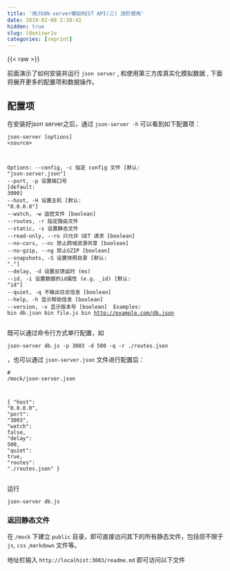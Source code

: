 ```yaml
---
title: '用JSON-server模拟REST API(三) 进阶使用' 
date: 2019-02-08 2:30:41
hidden: true
slug: l0oxiswr1v
categories: [reprint]
---
```


{{< raw >}}

                    
<p>前面演示了如何安装并运行 <code>json server</code> , 和使用第三方库真实化模拟数据 , 下面将展开更多的配置项和数据操作。</p>
<h2 id="articleHeader0">配置项</h2>
<p>在安装好json server之后，通过 <code>json-server -h</code> 可以看到如下配置项：</p>
<div class="widget-codetool" style="display:none;">
      <div class="widget-codetool--inner">
      <span class="selectCode code-tool" data-toggle="tooltip" data-placement="top" title="" data-original-title="全选"></span>
      <span type="button" class="copyCode code-tool" data-toggle="tooltip" data-placement="top" data-clipboard-text="json-server [options] <source>

Options:
  --config, -c       指定 config 文件                  [默认: &quot;json-server.json&quot;]
  --port, -p         设置端口号                                   [default: 3000]
  --host, -H         设置主机                                   [默认: &quot;0.0.0.0&quot;]
  --watch, -w        监控文件                                           [boolean]
  --routes, -r       指定路由文件
  --static, -s       设置静态文件
  --read-only, --ro  只允许 GET 请求                                    [boolean]
  --no-cors, --nc    禁止跨域资源共享                                   [boolean]
  --no-gzip, --ng    禁止GZIP                                          [boolean]
  --snapshots, -S    设置快照目录                                     [默认: &quot;.&quot;]
  --delay, -d        设置反馈延时 (ms)
  --id, -i           设置数据的id属性 (e.g. _id)                     [默认: &quot;id&quot;]
  --quiet, -q        不输出日志信息                                     [boolean]
  --help, -h         显示帮助信息                                       [boolean]
  --version, -v      显示版本号                                         [boolean]

Examples:
  bin db.json
  bin file.js
  bin http://example.com/db.json" title="" data-original-title="复制"></span>
      <span type="button" class="saveToNote code-tool" data-toggle="tooltip" data-placement="top" title="" data-original-title="放进笔记"></span>
      </div>
      </div><pre class="hljs haml"><code>json-server [options] &lt;source&gt;

Options:
  -<span class="ruby">-config, -c       指定 config 文件                  [默认: <span class="hljs-string">"json-server.json"</span>]
</span>  -<span class="ruby">-port, -p         设置端口号                                   [<span class="hljs-symbol">default:</span> <span class="hljs-number">3000</span>]
</span>  -<span class="ruby">-host, -H         设置主机                                   [默认: <span class="hljs-string">"0.0.0.0"</span>]
</span>  -<span class="ruby">-watch, -w        监控文件                                           [boolean]
</span>  -<span class="ruby">-routes, -r       指定路由文件
</span>  -<span class="ruby">-static, -s       设置静态文件
</span>  -<span class="ruby">-read-only, --ro  只允许 GET 请求                                    [boolean]
</span>  -<span class="ruby">-no-cors, --nc    禁止跨域资源共享                                   [boolean]
</span>  -<span class="ruby">-no-gzip, --ng    禁止GZIP                                          [boolean]
</span>  -<span class="ruby">-snapshots, -S    设置快照目录                                     [默认: <span class="hljs-string">"."</span>]
</span>  -<span class="ruby">-delay, -d        设置反馈延时 (ms)
</span>  -<span class="ruby">-id, -i           设置数据的id属性 (e.g. _id)                     [默认: <span class="hljs-string">"id"</span>]
</span>  -<span class="ruby">-quiet, -q        不输出日志信息                                     [boolean]
</span>  -<span class="ruby">-help, -h         显示帮助信息                                       [boolean]
</span>  -<span class="ruby">-version, -v      显示版本号                                         [boolean]
</span>
Examples:
  bin db.json
  bin file.js
  bin http://example.com/db.json</code></pre>
<p>既可以通过命令行方式单行配置，如</p>
<div class="widget-codetool" style="display:none;">
      <div class="widget-codetool--inner">
      <span class="selectCode code-tool" data-toggle="tooltip" data-placement="top" title="" data-original-title="全选"></span>
      <span type="button" class="copyCode code-tool" data-toggle="tooltip" data-placement="top" data-clipboard-text="json-server db.js -p 3003 -d 500 -q -r ./routes.json" title="" data-original-title="复制"></span>
      <span type="button" class="saveToNote code-tool" data-toggle="tooltip" data-placement="top" title="" data-original-title="放进笔记"></span>
      </div>
      </div><pre class="hljs stylus"><code style="word-break: break-word; white-space: initial;">json-server db<span class="hljs-selector-class">.js</span> -<span class="hljs-selector-tag">p</span> <span class="hljs-number">3003</span> -d <span class="hljs-number">500</span> -<span class="hljs-selector-tag">q</span> -r ./routes.json</code></pre>
<p>，也可以通过 <code>json-server.json</code> 文件进行配置后：</p>
<div class="widget-codetool" style="display:none;">
      <div class="widget-codetool--inner">
      <span class="selectCode code-tool" data-toggle="tooltip" data-placement="top" title="" data-original-title="全选"></span>
      <span type="button" class="copyCode code-tool" data-toggle="tooltip" data-placement="top" data-clipboard-text="# /mock/json-server.json

{
    &quot;host&quot;: &quot;0.0.0.0&quot;,
    &quot;port&quot;: &quot;3003&quot;,
    &quot;watch&quot;: false,
    &quot;delay&quot;: 500,
    &quot;quiet&quot;: true,
    &quot;routes&quot;: &quot;./routes.json&quot;
}" title="" data-original-title="复制"></span>
      <span type="button" class="saveToNote code-tool" data-toggle="tooltip" data-placement="top" title="" data-original-title="放进笔记"></span>
      </div>
      </div><pre class="json hljs"><code class="json"># /mock/json-server.json

{
    <span class="hljs-attr">"host"</span>: <span class="hljs-string">"0.0.0.0"</span>,
    <span class="hljs-attr">"port"</span>: <span class="hljs-string">"3003"</span>,
    <span class="hljs-attr">"watch"</span>: <span class="hljs-literal">false</span>,
    <span class="hljs-attr">"delay"</span>: <span class="hljs-number">500</span>,
    <span class="hljs-attr">"quiet"</span>: <span class="hljs-literal">true</span>,
    <span class="hljs-attr">"routes"</span>: <span class="hljs-string">"./routes.json"</span>
}</code></pre>
<p>运行</p>
<div class="widget-codetool" style="display:none;">
      <div class="widget-codetool--inner">
      <span class="selectCode code-tool" data-toggle="tooltip" data-placement="top" title="" data-original-title="全选"></span>
      <span type="button" class="copyCode code-tool" data-toggle="tooltip" data-placement="top" data-clipboard-text="json-server db.js" title="" data-original-title="复制"></span>
      <span type="button" class="saveToNote code-tool" data-toggle="tooltip" data-placement="top" title="" data-original-title="放进笔记"></span>
      </div>
      </div><pre class="hljs axapta"><code style="word-break: break-word; white-space: initial;">json-<span class="hljs-keyword">server</span> db.js</code></pre>
<h3 id="articleHeader1">返回静态文件</h3>
<p>在 <code>/mock</code> 下建立 <code>public</code> 目录，即可直接访问其下的所有静态文件，包括但不限于<br><code>js</code>, <code>css</code> ,<code>markdown</code> 文件等。</p>
<p>地址栏输入 <code>http://localhist:3003/readme.md</code>  即可访问以下文件</p>
<div class="widget-codetool" style="display:none;">
      <div class="widget-codetool--inner">
      <span class="selectCode code-tool" data-toggle="tooltip" data-placement="top" title="" data-original-title="全选"></span>
      <span type="button" class="copyCode code-tool" data-toggle="tooltip" data-placement="top" data-clipboard-text="# /mock/public/readme.md

# hello Mr DJ,这节奏不要停" title="" data-original-title="复制"></span>
      <span type="button" class="saveToNote code-tool" data-toggle="tooltip" data-placement="top" title="" data-original-title="放进笔记"></span>
      </div>
      </div><pre class="json hljs"><code class="json"># /mock/public/readme.md

# hello Mr DJ,这节奏不要停</code></pre>
<h3 id="articleHeader2">移动设备访问</h3>
<p>通过 <code>json server</code> 建立的rest api服务默认可以在局域网中通过WIFI访问接口。<br>windows下面通过 <code>ipconfig</code> 查找到电脑的局域网地址.mac设备是通过 <code>ifconfig | grep "inet " | grep -v 127.0.0.1</code> 查看。<br>比如我的电脑局域网ip是 <code>192.168.0.6</code>,在手机上访问 <code>http://192.168.0.6:3003</code>  即可。</p>
<h3 id="articleHeader3">自定义路由</h3>
<p>可以通过自定义路由的形式，简化数据结构，或是建立高弹性的web api，例如</p>
<div class="widget-codetool" style="display:none;">
      <div class="widget-codetool--inner">
      <span class="selectCode code-tool" data-toggle="tooltip" data-placement="top" title="" data-original-title="全选"></span>
      <span type="button" class="copyCode code-tool" data-toggle="tooltip" data-placement="top" data-clipboard-text="# /mock/routes.json

{
  &quot;/news/:id/show&quot;: &quot;/news/:id&quot;,
  &quot;/topics/:id/show&quot;: &quot;/news/:id&quot;,
    
}" title="" data-original-title="复制"></span>
      <span type="button" class="saveToNote code-tool" data-toggle="tooltip" data-placement="top" title="" data-original-title="放进笔记"></span>
      </div>
      </div><pre class="json hljs"><code class="json"># /mock/routes.json

{
  <span class="hljs-attr">"/news/:id/show"</span>: <span class="hljs-string">"/news/:id"</span>,
  <span class="hljs-attr">"/topics/:id/show"</span>: <span class="hljs-string">"/news/:id"</span>,
    
}</code></pre>
<p>访问 <code>/news/1/show</code> 和 <code>topics/1/show</code> 均返回指定的 <code>/news/1</code> 内容。</p>
<p><strong> * 需要注意的是，路由必须以 <code>/</code> 开头</strong></p>
<h2 id="articleHeader4">npm启动</h2>
<p>相比在终端中直接输入各种命令，我更喜欢利用 <code>node scripts</code> 来处理任务，在 <code>/mock</code> 下建立文件 <code>package.json</code>,然后运行 <code>npm run mock</code> 。</p>
<div class="widget-codetool" style="display:none;">
      <div class="widget-codetool--inner">
      <span class="selectCode code-tool" data-toggle="tooltip" data-placement="top" title="" data-original-title="全选"></span>
      <span type="button" class="copyCode code-tool" data-toggle="tooltip" data-placement="top" data-clipboard-text="# /mock/package.json

{
  &quot;scripts&quot;: {
    &quot;mock&quot;: &quot;json-server db.js&quot;
  }
}
" title="" data-original-title="复制"></span>
      <span type="button" class="saveToNote code-tool" data-toggle="tooltip" data-placement="top" title="" data-original-title="放进笔记"></span>
      </div>
      </div><pre class="hljs gradle"><code># <span class="hljs-regexp">/mock/</span><span class="hljs-keyword">package</span>.json

{
  <span class="hljs-string">"scripts"</span>: {
    <span class="hljs-string">"mock"</span>: <span class="hljs-string">"json-server db.js"</span>
  }
}
</code></pre>
<p><a></a></p>
<h2 id="articleHeader5">数据过滤</h2>
<p>数据过滤是 <code>json server</code> 中非常强力的功能。通过url上简单的query字段，即可过滤出各种各样的数据。<br>示例数据源:</p>
<div class="widget-codetool" style="display:none;">
      <div class="widget-codetool--inner">
      <span class="selectCode code-tool" data-toggle="tooltip" data-placement="top" title="" data-original-title="全选"></span>
      <span type="button" class="copyCode code-tool" data-toggle="tooltip" data-placement="top" data-clipboard-text="[
    {
        &quot;id&quot;: 0,
        &quot;title&quot;: &quot;元小总小把清保住影办历战资和总由&quot;,
        &quot;desc&quot;: &quot;共先定制向向圆适者定书她规置斗平相。要广确但教金更前三响角面等以白。眼查何参提适&quot;,
        &quot;tag&quot;: &quot;值集空&quot;,
        &quot;views&quot;: 3810,
        &quot;images&quot;: [
            &quot;http://dummyimage.com/200x100/79f2a5&amp;text=别角置&quot;,
            &quot;http://dummyimage.com/200x100/f28279&amp;text=收面几容受取&quot;,
            &quot;http://dummyimage.com/200x100/7993f2&amp;text=做件&quot;
        ]
    },
    {
        &quot;id&quot;: 1,
        &quot;title&quot;: &quot;物器许条对越复术&quot;,
        &quot;desc&quot;: &quot;方江周是府整头书生权部部条。始克识史但给又约同段十子按者感律备。关长厂平难山从合&quot;,
        &quot;tag&quot;: &quot;分七眼术保&quot;,
        &quot;views&quot;: 4673,
        &quot;images&quot;: [
            &quot;http://dummyimage.com/200x100/79f2a5&amp;text=别角置&quot;
        ]
    },
    {
        &quot;id&quot;: 2,
        &quot;title&quot;: &quot;但学却连质法计性想般最&quot;,
        &quot;desc&quot;: &quot;以群亲它天即资几行位具回同务度。场养验快但部光天火金时内我。任提教毛办结论感看还&quot;,
        &quot;tag&quot;: &quot;响六&quot;,
        &quot;views&quot;: 4131,
        &quot;images&quot;: [
            &quot;http://dummyimage.com/200x100/79f2a5&amp;text=别角置&quot;,
            &quot;http://dummyimage.com/200x100/f28279&amp;text=收面几容受取&quot;,
            &quot;http://dummyimage.com/200x100/7993f2&amp;text=做件&quot;
        ]
    },
    ...
    {
        &quot;id&quot;: 99,
        &quot;title&quot;: &quot;则群起然线部其深我位价业红候院&quot;,
        &quot;desc&quot;: &quot;为高值务须西生型住断况里听。志置开用她你然始查她响元还。照员给门次府此据它后支越&quot;,
        &quot;tag&quot;: &quot;何你&quot;,
        &quot;views&quot;: 2952,
        &quot;images&quot;: [
            &quot;http://dummyimage.com/200x100/79f2a5&amp;text=别角置&quot;
        ]
    }
]" title="" data-original-title="复制"></span>
      <span type="button" class="saveToNote code-tool" data-toggle="tooltip" data-placement="top" title="" data-original-title="放进笔记"></span>
      </div>
      </div><pre class="hljs json"><code>[
    {
        <span class="hljs-attr">"id"</span>: <span class="hljs-number">0</span>,
        <span class="hljs-attr">"title"</span>: <span class="hljs-string">"元小总小把清保住影办历战资和总由"</span>,
        <span class="hljs-attr">"desc"</span>: <span class="hljs-string">"共先定制向向圆适者定书她规置斗平相。要广确但教金更前三响角面等以白。眼查何参提适"</span>,
        <span class="hljs-attr">"tag"</span>: <span class="hljs-string">"值集空"</span>,
        <span class="hljs-attr">"views"</span>: <span class="hljs-number">3810</span>,
        <span class="hljs-attr">"images"</span>: [
            <span class="hljs-string">"http://dummyimage.com/200x100/79f2a5&amp;text=别角置"</span>,
            <span class="hljs-string">"http://dummyimage.com/200x100/f28279&amp;text=收面几容受取"</span>,
            <span class="hljs-string">"http://dummyimage.com/200x100/7993f2&amp;text=做件"</span>
        ]
    },
    {
        <span class="hljs-attr">"id"</span>: <span class="hljs-number">1</span>,
        <span class="hljs-attr">"title"</span>: <span class="hljs-string">"物器许条对越复术"</span>,
        <span class="hljs-attr">"desc"</span>: <span class="hljs-string">"方江周是府整头书生权部部条。始克识史但给又约同段十子按者感律备。关长厂平难山从合"</span>,
        <span class="hljs-attr">"tag"</span>: <span class="hljs-string">"分七眼术保"</span>,
        <span class="hljs-attr">"views"</span>: <span class="hljs-number">4673</span>,
        <span class="hljs-attr">"images"</span>: [
            <span class="hljs-string">"http://dummyimage.com/200x100/79f2a5&amp;text=别角置"</span>
        ]
    },
    {
        <span class="hljs-attr">"id"</span>: <span class="hljs-number">2</span>,
        <span class="hljs-attr">"title"</span>: <span class="hljs-string">"但学却连质法计性想般最"</span>,
        <span class="hljs-attr">"desc"</span>: <span class="hljs-string">"以群亲它天即资几行位具回同务度。场养验快但部光天火金时内我。任提教毛办结论感看还"</span>,
        <span class="hljs-attr">"tag"</span>: <span class="hljs-string">"响六"</span>,
        <span class="hljs-attr">"views"</span>: <span class="hljs-number">4131</span>,
        <span class="hljs-attr">"images"</span>: [
            <span class="hljs-string">"http://dummyimage.com/200x100/79f2a5&amp;text=别角置"</span>,
            <span class="hljs-string">"http://dummyimage.com/200x100/f28279&amp;text=收面几容受取"</span>,
            <span class="hljs-string">"http://dummyimage.com/200x100/7993f2&amp;text=做件"</span>
        ]
    },
    ...
    {
        <span class="hljs-attr">"id"</span>: <span class="hljs-number">99</span>,
        <span class="hljs-attr">"title"</span>: <span class="hljs-string">"则群起然线部其深我位价业红候院"</span>,
        <span class="hljs-attr">"desc"</span>: <span class="hljs-string">"为高值务须西生型住断况里听。志置开用她你然始查她响元还。照员给门次府此据它后支越"</span>,
        <span class="hljs-attr">"tag"</span>: <span class="hljs-string">"何你"</span>,
        <span class="hljs-attr">"views"</span>: <span class="hljs-number">2952</span>,
        <span class="hljs-attr">"images"</span>: [
            <span class="hljs-string">"http://dummyimage.com/200x100/79f2a5&amp;text=别角置"</span>
        ]
    }
]</code></pre>
<h3 id="articleHeader6">属性值(Filter)</h3>
<p>使用 <code>.</code> 操作对象属性值</p>
<div class="widget-codetool" style="display:none;">
      <div class="widget-codetool--inner">
      <span class="selectCode code-tool" data-toggle="tooltip" data-placement="top" title="" data-original-title="全选"></span>
      <span type="button" class="copyCode code-tool" data-toggle="tooltip" data-placement="top" data-clipboard-text="// 获取图片数量为3，且标签字数为2的新闻

GET /news?images.length=3&amp;tag.length=2
" title="" data-original-title="复制"></span>
      <span type="button" class="saveToNote code-tool" data-toggle="tooltip" data-placement="top" title="" data-original-title="放进笔记"></span>
      </div>
      </div><pre class="hljs glsl"><code><span class="hljs-comment">// 获取图片数量为3，且标签字数为2的新闻</span>

GET /news?images.<span class="hljs-built_in">length</span>=<span class="hljs-number">3</span>&amp;tag.<span class="hljs-built_in">length</span>=<span class="hljs-number">2</span>
</code></pre>
<h3 id="articleHeader7">分割(Slice)</h3>
<p>使用 <code>_start</code> 和 <code>_end</code> 或者 <code>_limit</code> (response中会包含 <code>X-Total-Count</code>)</p>
<div class="widget-codetool" style="display:none;">
      <div class="widget-codetool--inner">
      <span class="selectCode code-tool" data-toggle="tooltip" data-placement="top" title="" data-original-title="全选"></span>
      <span type="button" class="copyCode code-tool" data-toggle="tooltip" data-placement="top" data-clipboard-text="// 获取id=10开始的5篇新闻

GET /news?_start=10&amp;_limit=5

// 获取id=20开始,id=35结束的新闻

GET /news?_start=20&amp;_end=35" title="" data-original-title="复制"></span>
      <span type="button" class="saveToNote code-tool" data-toggle="tooltip" data-placement="top" title="" data-original-title="放进笔记"></span>
      </div>
      </div><pre class="hljs haxe"><code><span class="hljs-comment">// 获取id=10开始的5篇新闻</span>

GET /<span class="hljs-keyword">new</span><span class="hljs-type">s</span>?_start=<span class="hljs-number">10</span>&amp;_limit=<span class="hljs-number">5</span>

<span class="hljs-comment">// 获取id=20开始,id=35结束的新闻</span>

GET /<span class="hljs-keyword">new</span><span class="hljs-type">s</span>?_start=<span class="hljs-number">20</span>&amp;_end=<span class="hljs-number">35</span></code></pre>
<h3 id="articleHeader8">排序(Sort)</h3>
<p>使用 <code>_sort</code> 和 <code>_order</code> (默认使用升序(ASC))</p>
<div class="widget-codetool" style="display:none;">
      <div class="widget-codetool--inner">
      <span class="selectCode code-tool" data-toggle="tooltip" data-placement="top" title="" data-original-title="全选"></span>
      <span type="button" class="copyCode code-tool" data-toggle="tooltip" data-placement="top" data-clipboard-text="// 按照浏览数量降序排列

GET /news?_sort=views&amp;_order=DESC
" title="" data-original-title="复制"></span>
      <span type="button" class="saveToNote code-tool" data-toggle="tooltip" data-placement="top" title="" data-original-title="放进笔记"></span>
      </div>
      </div><pre class="hljs haxe"><code><span class="hljs-comment">// 按照浏览数量降序排列</span>

GET /<span class="hljs-keyword">new</span><span class="hljs-type">s</span>?_sort=views&amp;_order=DESC
</code></pre>
<h3 id="articleHeader9">运算符(Operators)</h3>
<p>使用 <code>_gte</code> 或 <code>_lte</code> 选取一个范围</p>
<div class="widget-codetool" style="display:none;">
      <div class="widget-codetool--inner">
      <span class="selectCode code-tool" data-toggle="tooltip" data-placement="top" title="" data-original-title="全选"></span>
      <span type="button" class="copyCode code-tool" data-toggle="tooltip" data-placement="top" data-clipboard-text="// 选取浏览量在2000-2500之间的新闻

GET /news?views_gte=2000&amp;views_lte=2500" title="" data-original-title="复制"></span>
      <span type="button" class="saveToNote code-tool" data-toggle="tooltip" data-placement="top" title="" data-original-title="放进笔记"></span>
      </div>
      </div><pre class="hljs haxe"><code><span class="hljs-comment">// 选取浏览量在2000-2500之间的新闻</span>

GET /<span class="hljs-keyword">new</span><span class="hljs-type">s</span>?views_gte=<span class="hljs-number">2000</span>&amp;views_lte=<span class="hljs-number">2500</span></code></pre>
<p>使用 <code>_ne</code> 排除一个值</p>
<div class="widget-codetool" style="display:none;">
      <div class="widget-codetool--inner">
      <span class="selectCode code-tool" data-toggle="tooltip" data-placement="top" title="" data-original-title="全选"></span>
      <span type="button" class="copyCode code-tool" data-toggle="tooltip" data-placement="top" data-clipboard-text="// 选择tag属性不是 &quot;国际新闻&quot; 的分类

GET /news?tag_ne=国际新闻" title="" data-original-title="复制"></span>
      <span type="button" class="saveToNote code-tool" data-toggle="tooltip" data-placement="top" title="" data-original-title="放进笔记"></span>
      </div>
      </div><pre class="hljs haxe"><code><span class="hljs-comment">// 选择tag属性不是 "国际新闻" 的分类</span>

GET /<span class="hljs-keyword">new</span><span class="hljs-type">s</span>?tag_ne=国际新闻</code></pre>
<p>使用 <code>_like</code> 进行模糊查找 (支持正则表达式)</p>
<div class="widget-codetool" style="display:none;">
      <div class="widget-codetool--inner">
      <span class="selectCode code-tool" data-toggle="tooltip" data-placement="top" title="" data-original-title="全选"></span>
      <span type="button" class="copyCode code-tool" data-toggle="tooltip" data-placement="top" data-clipboard-text="// 查找title中含有 &quot;前端&quot; 字样的新闻 

GET /news?title_like=前端" title="" data-original-title="复制"></span>
      <span type="button" class="saveToNote code-tool" data-toggle="tooltip" data-placement="top" title="" data-original-title="放进笔记"></span>
      </div>
      </div><pre class="hljs haxe"><code><span class="hljs-comment">// 查找title中含有 "前端" 字样的新闻 </span>

GET /<span class="hljs-keyword">new</span><span class="hljs-type">s</span>?title_like=前端</code></pre>
<h3 id="articleHeader10">全文检索(Full-text search)</h3>
<p>使用 <code>q</code>，在对象全部value中遍历查找包含指定值的数据</p>
<div class="widget-codetool" style="display:none;">
      <div class="widget-codetool--inner">
      <span class="selectCode code-tool" data-toggle="tooltip" data-placement="top" title="" data-original-title="全选"></span>
      <span type="button" class="copyCode code-tool" data-toggle="tooltip" data-placement="top" data-clipboard-text="// 查找新闻全部字段包含 &quot;强拆&quot; 字样的数据

GET /news?q=强拆" title="" data-original-title="复制"></span>
      <span type="button" class="saveToNote code-tool" data-toggle="tooltip" data-placement="top" title="" data-original-title="放进笔记"></span>
      </div>
      </div><pre class="hljs haxe"><code><span class="hljs-comment">// 查找新闻全部字段包含 "强拆" 字样的数据</span>

GET /<span class="hljs-keyword">new</span><span class="hljs-type">s</span>?q=强拆</code></pre>
<h3 id="articleHeader11">关系图谱(Relationships)</h3>
<p>获取包含下级资源的数据, 使用 <code>_embed</code></p>
<div class="widget-codetool" style="display:none;">
      <div class="widget-codetool--inner">
      <span class="selectCode code-tool" data-toggle="tooltip" data-placement="top" title="" data-original-title="全选"></span>
      <span type="button" class="copyCode code-tool" data-toggle="tooltip" data-placement="top" data-clipboard-text="GET /news?_embed=comments
GET /news/1?_embed=comments" title="" data-original-title="复制"></span>
      <span type="button" class="saveToNote code-tool" data-toggle="tooltip" data-placement="top" title="" data-original-title="放进笔记"></span>
      </div>
      </div><pre class="hljs haxe"><code>GET /<span class="hljs-keyword">new</span><span class="hljs-type">s</span>?_embed=comments
GET /<span class="hljs-keyword">new</span><span class="hljs-type">s</span>/<span class="hljs-number">1</span>?_embed=comments</code></pre>
<p>获取包含上级资源的数据, 使用 <code>_expand</code></p>
<div class="widget-codetool" style="display:none;">
      <div class="widget-codetool--inner">
      <span class="selectCode code-tool" data-toggle="tooltip" data-placement="top" title="" data-original-title="全选"></span>
      <span type="button" class="copyCode code-tool" data-toggle="tooltip" data-placement="top" data-clipboard-text="GET /news?_expand=post
GET /news/1?_expand=post" title="" data-original-title="复制"></span>
      <span type="button" class="saveToNote code-tool" data-toggle="tooltip" data-placement="top" title="" data-original-title="放进笔记"></span>
      </div>
      </div><pre class="hljs haxe"><code>GET /<span class="hljs-keyword">new</span><span class="hljs-type">s</span>?_expand=post
GET /<span class="hljs-keyword">new</span><span class="hljs-type">s</span>/<span class="hljs-number">1</span>?_expand=post</code></pre>
<p><a></a></p>
<h2 id="articleHeader12">作为中间件</h2>
<p>除了独立作为rest api 服务器之外， <code>json server</code> 同样可以作为诸如 <code>Express</code> 之类框架的中间件使用，具体API详见 <a href="https://github.com/typicode/json-server#module" rel="nofollow noreferrer" target="_blank">json server模块</a></p>
<h4>参考资料</h4>
<p>json-server源码 ： <a href="https://github.com/typicode/json-server" rel="nofollow noreferrer" target="_blank">json-server</a><br>mockjs源码 ： <a href="https://github.com/nuysoft/Mock" rel="nofollow noreferrer" target="_blank">mockjs</a><br>demo ： <a href="https://github.com/Iamlars/diaries/tree/master/demos/mock" rel="nofollow noreferrer" target="_blank">示例代码</a></p>
<p><strong>全文完</strong></p>

                
{{< /raw >}}

# 版权声明
本文资源来源互联网，仅供学习研究使用，版权归该资源的合法拥有者所有，

本文仅用于学习、研究和交流目的。转载请注明出处、完整链接以及原作者。

原作者若认为本站侵犯了您的版权，请联系我们，我们会立即删除！

## 原文标题
用JSON-server模拟REST API(三) 进阶使用

## 原文链接
[https://segmentfault.com/a/1190000005793520](https://segmentfault.com/a/1190000005793520)

